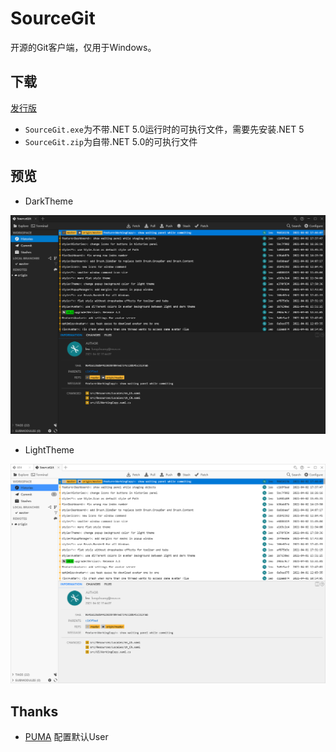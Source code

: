 # SourceGit

开源的Git客户端，仅用于Windows。

## 下载

[发行版](https://gitee.com/sourcegit/SourceGit/releases/)

* `SourceGit.exe`为不带.NET 5.0运行时的可执行文件，需要先安装.NET 5
* `SourceGit.zip`为自带.NET 5.0的可执行文件

## 预览

* DarkTheme

![Theme Dark](./screenshots/theme_dark.png)

* LightTheme

![Theme Light](./screenshots/theme_light.png)


## Thanks

* [PUMA](https://gitee.com/whgfu) 配置默认User
